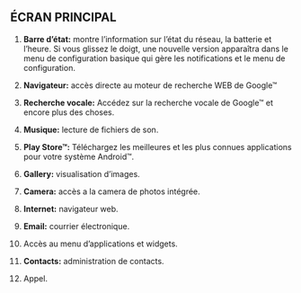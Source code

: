## ÉCRAN PRINCIPAL

1.	**Barre d’état:** montre l’information sur l’état du réseau, la batterie et l’heure.  Si vous glissez le doigt, une nouvelle version apparaîtra dans le menu de configuration basique qui gère les notifications et le menu de configuration.

2.	**Navigateur:** accès directe au moteur de recherche WEB de Google™

3.	**Recherche vocale:** Accédez sur la recherche vocale de Google™ et encore plus des choses.

4.	**Musique:** lecture de fichiers de son.

5.	**Play Store™:** Téléchargez les meilleures et les plus connues applications pour votre système Android™.

6.	**Gallery:** visualisation d’images.

7.	**Camera:** accès a la camera de photos intégrée.

8.	**Internet:** navigateur web.

9.	**Email:** courrier électronique.

10.	Accès au menu d’applications et widgets.

11.	**Contacts:** administration de contacts.

12.	Appel.
